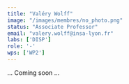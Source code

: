 ```yaml
---
title: "Valéry Wolff"
image: "/images/membres/no_photo.png"
status: "Associate Professor"
email: "valery.wolff@insa-lyon.fr"
labs: ['DISP']
role: '-'
wps: ['WP2']
---
```


... Coming soon ...
